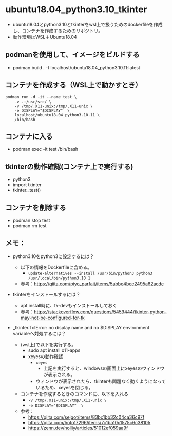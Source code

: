 # ubuntu18.04_python3.10_tkinter
- ubuntu18.04とpython3.10とtkinterをwsl上で扱うためのdockerfileを作成し、コンテナを作成するためのリポジトリ。
- 動作環境はWSL＋Ubuntu18.04

## podmanを使用して、イメージをビルドする
- podman build . -t localhost/ubuntu18.04_python3.10.11:latest

## コンテナを作成する（WSL上で動かすとき）
```
podman run -d -it --name test \
    -v .:/usr/src/ \
    -v /tmp/.X11-unix:/tmp/.X11-unix \
    -e DISPLAY="$DISPLAY"  \
    localhost/ubuntu18.04_python3.10.11 \
    /bin/bash
```

## コンテナに入る
- podman exec -it test /bin/bash

## tkinterの動作確認(コンテナ上で実行する)
- python3
- import tkinter
- tkinter._test()

## コンテナを削除する
- podman stop test
- podman rm test

## メモ：
- python3.10をpython3に設定するには？
    - 以下の情報をDockerfileに含める。
        - `update-alternatives --install /usr/bin/python3 python3 /usr/local/bin/python3.10 1`
    - 参考：https://qiita.com/piyo_parfait/items/5abbe4bee2495a62acdc
    
- tkinterをインストールするには？
    - apt install時に、tk-devもインストールしておく
    - 参考：https://stackoverflow.com/questions/5459444/tkinter-python-may-not-be-configured-for-tk
    
- _tkinter.TclError: no display name and no $DISPLAY environment variableへ対処するには？
    - (wsl上)で以下を実行する。
         - sudo apt install x11-apps
         - xeyesの動作確認
            - `xeyes`
                - 上記を実行すると、windowsの画面上にxeyesのウィンドウが表示される。
            - ウィンドウが表示されたら、tkinterも問題なく動くようになっているため、xeyesを閉じる。
    - コンテナを作成するときのコマンドに、以下を入れる
        - `-v /tmp/.X11-unix:/tmp/.X11-unix \`
        - `-e DISPLAY="$DISPLAY"  \`
    - 参考：
        - https://qiita.com/seigot/items/83bc1bb32c04ca36c97f
        - https://qiita.com/hoto17296/items/7c1ba10c1575c6c38105
        - https://zenn.dev/holliy/articles/51012ef059aa9f